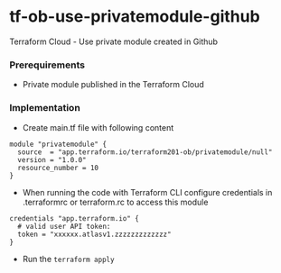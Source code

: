 # tf-ob-use-privatemodule-github
Terraform Cloud - Use private module created in Github

### Prerequirements

- Private module published in the Terraform Cloud

### Implementation

- Create main.tf file with following content

```
module "privatemodule" {
  source  = "app.terraform.io/terraform201-ob/privatemodule/null"
  version = "1.0.0"
  resource_number = 10
}
```

- When running the code with Terraform CLI configure credentials in .terraformrc or terraform.rc to access this module

```
credentials "app.terraform.io" {
  # valid user API token:
  token = "xxxxxx.atlasv1.zzzzzzzzzzzzz"
}
```

- Run the `terraform apply`

